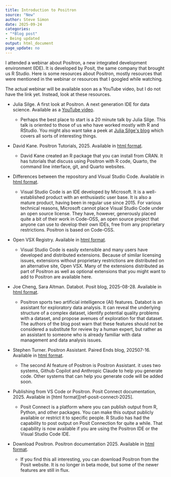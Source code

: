 ```yaml
---
title: Introduction to Positron
source: "New"
author: Steve Simon
date: 2025-09-24
categories: 
- "*Blog post"
- Being updated
output: html_document
page_update: no
---
```


I attended a webinar about Positron, a new integrated development environment (IDE). It is developed by Posit, the same company that brought us R Studio. Here is some resources about Positron, mostly resources that were mentioned in the webinar or resources that I googled while watching.

<!---more--->

The actual webinar will be available soon as a YouTube video, but I do not have the link yet. Instead, look at these resources.

-   Julia Silge. A first look at Positron. A next generation IDE for data science. Available as a [YouTube video][ref-silge-2025].
    -   Perhaps the best place to start is a 20 minute talk by Julia Silge. This talk is oriented to those of us who have worked mostly with R and RStudio. You might also want take a peek at [Julia Silge's blog][ref-silge-nodate] which covers all sorts of interesting things.

-   David Kane. Positron Tutorials, 2025. Available in [html format][ref-kane-2025].
    -   David Kane created an R package that you can install from CRAN. It has tutorials that discuss using Positron with R code, Quarto, the command line interface, git, and Quarto websites.

-   Differences between the repository and Visual Studio Code. Available in [html format][ref-microsoft-nodate].
    -   Visual Studio Code is an IDE developed by Microsoft. It is a well-established product with an enthusiastic user base. It is also a mature product, having been in regular use since 2015. For various technical reasons, Microsoft cannot place Visual Studio Code under an open source license. They have, however, generously placed quite a bit of their work in Code-OSS, an open source project that anyone can use to develop their own IDEs, free from any proprietary restrictions. Positron is based on Code-OSS.

-   Open VSX Registry. Available in [html format][ref-openvsx-nodate].
    -   Visual Studio Code is easily extensible and many users have developed and distributed extensions. Because of similar licensing issues, extensions without proprietary restrictions are distributed on an alternative site, Open VSX. Many of the extensions distributed as part of Positron as well as optional extensions that you might want to add to Positron are available here.

-   Joe Cheng, Sara Altman. Databot. Posit blog, 2025-08-28. Available in [html format][ref-cheng-2025].
    -   Positron sports two artificial intelligence (AI) features. Databot is an assistant for exploratory data analysis. It can reveal the underlying structure of a complex dataset, identify potential quality problems with a dataset, and propose avenues of exploration for that dataset. The authors of the blog post warn that these features should not be considered a substitute for review by a human expert, but rather as an assistant to someone who is already familiar with data management and data analysis issues.

-   Stephen Turner. Positron Assistant. Paired Ends blog, 202507-16. Available in [html format][ref-turner-2025].
    -   The second AI feature of Positron is Positron Assistant. it uses two systems, Github Copilot and Anthropic Claude to help you generate code. Other systems that can help you generate code will be added soon.

-   Publishing from VS Code or Positron. Posit Connect documentation, 2025. Available in [html format][ref-posit-connect-2025].
    -   Posit Connect is a platform where you can publish output from R, Python, and other packages. You can make this output publicly available or restrict it to specific people. R Studio has had the capability to post output on Posit Connection for quite a while. That capability is now available if you are using the Positron IDE or the Visual Studio Code IDE.

-   Download Positron. Positron documentation 2025. Available in [html format][ref-posit-positron-2025].
    -   If you find this all interesting, you can download Positron from the Posit website. It is no longer in beta mode, but some of the newer features are still in flux.
    
[ref-cheng-2025]: https://posit.co/blog/introducing-databot/    
[ref-kane-2025]: https://ppbds.github.io/positron.tutorials/
[ref-microsoft-nodate]: https://github.com/microsoft/vscode/wiki/Differences-between-the-repository-and-Visual-Studio-Code
[ref-openvsx-nodate]: https://open-vsx.org/
[ref-posit-connenct-2025]: https://docs.posit.co/connect/user/publishing-positron-vscode/
[ref-posit-positron-2025]: https://positron.posit.co/download.html
[ref-silge-2025]: https://www.youtube.com/watch?v=aKSrptGegeo
[ref-silge-nodate]: https://juliasilge.com/
[ref-turner-2025]: https://blog.stephenturner.us/p/positron-assistant-copilot-chat-agent